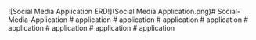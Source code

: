 ![Social Media Application ERD!](Social Media Application.png)#   S o c i a l - M e d i a - A p p l i c a t i o n 
 
 #   a p p l i c a t i o n 
 
 #   a p p l i c a t i o n 
 
 #   a p p l i c a t i o n 
 
 #   a p p l i c a t i o n 
 
 #   a p p l i c a t i o n 
 
 #   a p p l i c a t i o n 
 
 #   a p p l i c a t i o n 
 
 #   a p p l i c a t i o n  
 